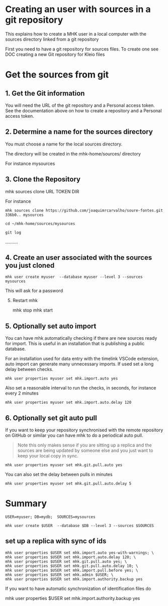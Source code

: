 # Creating an user with sources in a git repository

This explains how to create a MHK user in a local computer with the sources directory linked from a git repository

First you need to have a git repository for sources files. To create one see DOC creating a new Git repository for Kleio files

# Get the sources from git

## 1. Get the Git information

You will need the URL of the git repository and a Personal access token. See the documentation above on how to create a repository and a Personal access token.

## 2. Determine a name for the sources directory

You must choose a name for the local sources directory.

The directory will be created in the mhk-home/sources/ directory

For instance mysources

## 3. Clone the Repository

 mhk sources clone URL TOKEN DIR

For instance

    mhk sources clone https://github.com/joaquimrcarvalho/soure-fontes.git  336b0.. mysources

    cd ~/mhk-home/sources/mysources

    git log


..........

## 4. Create an user associated with the sources you just cloned

    mhk user create myuser  --database myuser --level 3 --sources mysources

This will ask for a password

5. Restart mhk

    mhk stop
    mhk start

## 5. Optionally set auto import

You can have mhk automatically checking if there are new sources ready for import. This is useful in an installation that is publishing a public
database. 

For an installation used for data entry with the
timelink VSCode extension, auto import can generate many unnecessary
imports. If used set a long delay between checks. 

    mhk user properties myuser set mhk.import.auto yes

Also set a reasonable interval to run the checks, in seconds, for instance every 2 minutes

    mhk user properties myuser set mhk.import.auto.delay 120

## 6. Optionally set git auto pull

If you want to keep your repository synchronised with the remote repository on GitHub or similar you can have mhk to do a periodical auto pull.
> Note this only makes sense if you are sitting up a replica and the sources are being updated by someone else and you just want to keep your local copy in sync.

    mhk user properties myuser set mhk.git.pull.auto yes

You can also set the delay between pulls in minutes

    mhk user properties myuser set mhk.git.pull.auto.delay 5


# Summary

    USER=myuser; DB=mydb;  SOURCES=mysources

    mhk user create $USER  --database $DB --level 3 --sources $SOURCES

## set up a replica with sync of ids

    mhk user properties $USER set mhk.import.auto yes-with-warnings; \
    mhk user properties $USER set mhk.import.auto.delay 120; \
    mhk user properties $USER set mhk.git.pull.auto yes; \
    mhk user properties $USER set mhk.git.pull.auto.delay 10; \
    mhk user properties $USER set mhk.import.pull.before yes; \
    mhk user properties $USER set mhk.admin $USER; \
    mhk user properties $USER set mhk.import.authority.backup yes

If you want to have automatic synchronization of identification files do

mhk user properties $USER set mhk.import.authority.backup yes